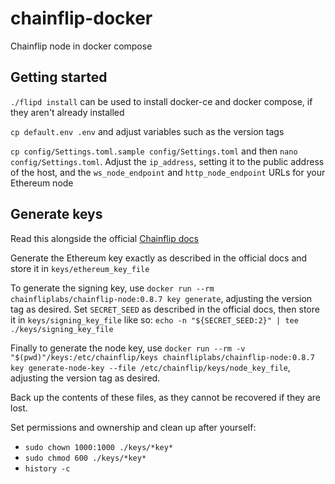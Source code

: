 # chainflip-docker

Chainflip node in docker compose

## Getting started

`./flipd install` can be used to install docker-ce and docker compose, if they aren't already installed

`cp default.env .env` and adjust variables such as the version tags

`cp config/Settings.toml.sample config/Settings.toml` and then `nano config/Settings.toml`. Adjust the `ip_address`, setting it to the public address of the host, and the `ws_node_endpoint` and `http_node_endpoint` URLs for your Ethereum node

## Generate keys

Read this alongside the official [Chainflip docs](https://docs.chainflip.io/perseverance-validator-documentation/validator-setup/keys)

Generate the Ethereum key exactly as described in the official docs and store it in `keys/ethereum_key_file`
 
To generate the signing key, use `docker run --rm chainfliplabs/chainflip-node:0.8.7 key generate`, adjusting the version tag as desired. Set `SECRET_SEED` as described in the official docs, then store it in `keys/signing_key_file` like so: `echo -n "${SECRET_SEED:2}" | tee ./keys/signing_key_file`

Finally to generate the node key, use `docker run --rm -v "$(pwd)"/keys:/etc/chainflip/keys chainfliplabs/chainflip-node:0.8.7 key generate-node-key --file /etc/chainflip/keys/node_key_file`, adjusting the version tag as desired.

Back up the contents of these files, as they cannot be recovered if they are lost.

Set permissions and ownership and clean up after yourself:
- `sudo chown 1000:1000 ./keys/*key*`
- `sudo chmod 600 ./keys/*key*`
- `history -c`
